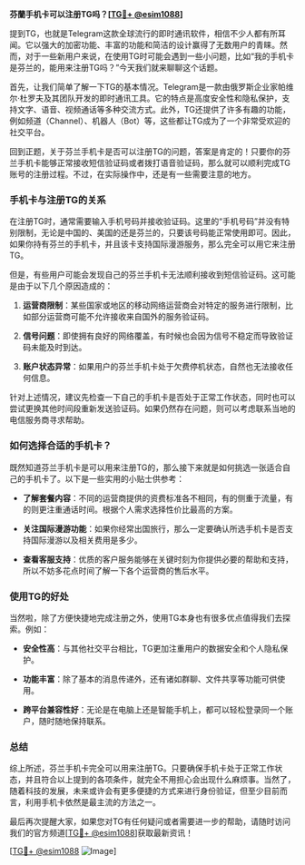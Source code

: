 **芬蘭手机卡可以注册TG吗？[[TG💪+ @esim1088](https://t.me/s/esim1088)]**

提到TG，也就是Telegram这款全球流行的即时通讯软件，相信不少人都有所耳闻。它以强大的加密功能、丰富的功能和简洁的设计赢得了无数用户的青睐。然而，对于一些新用户来说，在使用TG时可能会遇到一些小问题，比如“我的手机卡是芬兰的，能用来注册TG吗？”今天我们就来聊聊这个话题。

首先，让我们简单了解一下TG的基本情况。Telegram是一款由俄罗斯企业家帕维尔·杜罗夫及其团队开发的即时通讯工具。它的特点是高度安全性和隐私保护，支持文字、语音、视频通话等多种交流方式。此外，TG还提供了许多有趣的功能，例如频道（Channel）、机器人（Bot）等，这些都让TG成为了一个非常受欢迎的社交平台。

回到正题，关于芬兰手机卡是否可以注册TG的问题，答案是肯定的！只要你的芬兰手机卡能够正常接收短信验证码或者拨打语音验证码，那么就可以顺利完成TG账号的注册过程。不过，在实际操作中，还是有一些需要注意的地方。

### 手机卡与注册TG的关系

在注册TG时，通常需要输入手机号码并接收验证码。这里的“手机号码”并没有特别限制，无论是中国的、美国的还是芬兰的，只要该号码能正常使用即可。因此，如果你持有芬兰的手机卡，并且该卡支持国际漫游服务，那么完全可以用它来注册TG。

但是，有些用户可能会发现自己的芬兰手机卡无法顺利接收到短信验证码。这可能是由于以下几个原因造成的：

1. **运营商限制**：某些国家或地区的移动网络运营商会对特定的服务进行限制，比如部分运营商可能不允许接收来自国外的服务验证码。
   
2. **信号问题**：即使拥有良好的网络覆盖，有时候也会因为信号不稳定而导致验证码未能及时到达。

3. **账户状态异常**：如果用户的芬兰手机卡处于欠费停机状态，自然也无法接收任何信息。

针对上述情况，建议先检查一下自己的手机卡是否处于正常工作状态，同时也可以尝试更换其他时间段重新发送验证码。如果仍然存在问题，则可以考虑联系当地的电信服务商寻求帮助。

### 如何选择合适的手机卡？

既然知道芬兰手机卡是可以用来注册TG的，那么接下来就是如何挑选一张适合自己的手机卡了。以下是一些实用的小贴士供参考：

- **了解套餐内容**：不同的运营商提供的资费标准各不相同，有的侧重于流量，有的则更注重通话时间。根据个人需求选择性价比最高的方案。

- **关注国际漫游功能**：如果你经常出国旅行，那么一定要确认所选手机卡是否支持国际漫游以及相关费用是多少。

- **查看客服支持**：优质的客户服务能够在关键时刻为你提供必要的帮助和支持，所以不妨多花点时间了解一下各个运营商的售后水平。

### 使用TG的好处

当然啦，除了方便快捷地完成注册之外，使用TG本身也有很多优点值得我们去探索。例如：

- **安全性高**：与其他社交平台相比，TG更加注重用户的数据安全和个人隐私保护。
  
- **功能丰富**：除了基本的消息传递外，还有诸如群聊、文件共享等功能可供使用。

- **跨平台兼容性好**：无论是在电脑上还是智能手机上，都可以轻松登录同一个账户，随时随地保持联系。

### 总结

综上所述，芬兰手机卡完全可以用来注册TG。只要确保手机卡处于正常工作状态，并且符合以上提到的各项条件，就完全不用担心会出现什么麻烦事。当然了，随着科技的发展，未来或许会有更多便捷的方式来进行身份验证，但至少目前而言，利用手机卡依然是最主流的方法之一。

最后再次提醒大家，如果您对TG有任何疑问或者需要进一步的帮助，请随时访问我们的官方频道[[TG💪+ @esim1088](https://t.me/s/esim1088)]获取最新资讯！

[[TG💪+ @esim1088](https://t.me/s/esim1088) ![Image](https://i.postimg.cc/4NQfJmqS/Snipaste-2025-05-13-00-14-12.png)]